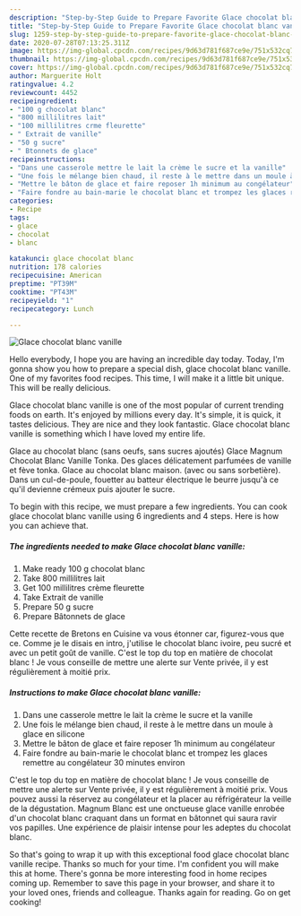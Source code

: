 ```yaml
---
description: "Step-by-Step Guide to Prepare Favorite Glace chocolat blanc vanille"
title: "Step-by-Step Guide to Prepare Favorite Glace chocolat blanc vanille"
slug: 1259-step-by-step-guide-to-prepare-favorite-glace-chocolat-blanc-vanille
date: 2020-07-28T07:13:25.311Z
image: https://img-global.cpcdn.com/recipes/9d63d781f687ce9e/751x532cq70/glace-chocolat-blanc-vanille-photo-principale-de-la-recette.jpg
thumbnail: https://img-global.cpcdn.com/recipes/9d63d781f687ce9e/751x532cq70/glace-chocolat-blanc-vanille-photo-principale-de-la-recette.jpg
cover: https://img-global.cpcdn.com/recipes/9d63d781f687ce9e/751x532cq70/glace-chocolat-blanc-vanille-photo-principale-de-la-recette.jpg
author: Marguerite Holt
ratingvalue: 4.2
reviewcount: 4452
recipeingredient:
- "100 g chocolat blanc"
- "800 millilitres lait"
- "100 millilitres crme fleurette"
- " Extrait de vanille"
- "50 g sucre"
- " Btonnets de glace"
recipeinstructions:
- "Dans une casserole mettre le lait la crème le sucre et la vanille"
- "Une fois le mélange bien chaud, il reste à le mettre dans un moule à glace en silicone"
- "Mettre le bâton de glace et faire reposer 1h minimum au congélateur"
- "Faire fondre au bain-marie le chocolat blanc et trompez les glaces remettre au congélateur 30 minutes environ"
categories:
- Recipe
tags:
- glace
- chocolat
- blanc

katakunci: glace chocolat blanc 
nutrition: 178 calories
recipecuisine: American
preptime: "PT39M"
cooktime: "PT43M"
recipeyield: "1"
recipecategory: Lunch

---
```



![Glace chocolat blanc vanille](https://img-global.cpcdn.com/recipes/9d63d781f687ce9e/751x532cq70/glace-chocolat-blanc-vanille-photo-principale-de-la-recette.jpg)

Hello everybody, I hope you are having an incredible day today. Today, I'm gonna show you how to prepare a special dish, glace chocolat blanc vanille. One of my favorites food recipes. This time, I will make it a little bit unique. This will be really delicious.

Glace chocolat blanc vanille is one of the most popular of current trending foods on earth. It's enjoyed by millions every day. It's simple, it is quick, it tastes delicious. They are nice and they look fantastic. Glace chocolat blanc vanille is something which I have loved my entire life.

Glace au chocolat blanc (sans oeufs, sans sucres ajoutés) Glace Magnum Chocolat Blanc Vanille Tonka. Des glaces délicatement parfumées de vanille et fève tonka. Glace au chocolat blanc maison. (avec ou sans sorbetière). Dans un cul-de-poule, fouetter au batteur électrique le beurre jusqu&#39;à ce qu&#39;il devienne crémeux puis ajouter le sucre.


To begin with this recipe, we must prepare a few ingredients. You can cook glace chocolat blanc vanille using 6 ingredients and 4 steps. Here is how you can achieve that.

<!--inarticleads1-->

##### The ingredients needed to make Glace chocolat blanc vanille:

1. Make ready 100 g chocolat blanc
1. Take 800 millilitres lait
1. Get 100 millilitres crème fleurette
1. Take  Extrait de vanille
1. Prepare 50 g sucre
1. Prepare  Bâtonnets de glace


Cette recette de Bretons en Cuisine va vous étonner car, figurez-vous que ce. Comme je le disais en intro, j&#39;utilise le chocolat blanc ivoire, peu sucré et avec un petit goût de vanille. C&#39;est le top du top en matière de chocolat blanc ! Je vous conseille de mettre une alerte sur Vente privée, il y est régulièrement à moitié prix. 

<!--inarticleads2-->

##### Instructions to make Glace chocolat blanc vanille:

1. Dans une casserole mettre le lait la crème le sucre et la vanille
1. Une fois le mélange bien chaud, il reste à le mettre dans un moule à glace en silicone
1. Mettre le bâton de glace et faire reposer 1h minimum au congélateur
1. Faire fondre au bain-marie le chocolat blanc et trompez les glaces remettre au congélateur 30 minutes environ


C&#39;est le top du top en matière de chocolat blanc ! Je vous conseille de mettre une alerte sur Vente privée, il y est régulièrement à moitié prix. Vous pouvez aussi la réservez au congélateur et la placer au réfrigérateur la veille de la dégustation. Magnum Blanc est une onctueuse glace vanille enrobée d&#39;un chocolat blanc craquant dans un format en bâtonnet qui saura ravir vos papilles. Une expérience de plaisir intense pour les adeptes du chocolat blanc. 

So that's going to wrap it up with this exceptional food glace chocolat blanc vanille recipe. Thanks so much for your time. I'm confident you will make this at home. There's gonna be more interesting food in home recipes coming up. Remember to save this page in your browser, and share it to your loved ones, friends and colleague. Thanks again for reading. Go on get cooking!
